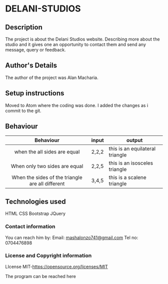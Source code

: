# DELANI-STUDIOS

## Description

The project is about the Delani Studios website. Describing more about the studio and it gives one an opportunity to contact them and send any message, query or feedback.

## Author's Details
The author of the project was Alan Macharia.

## Setup instructions
Moved to Atom where the coding was done.
I added the changes as i commit to the git.

## Behaviour
|Behaviour                                        |  input  |  output|
|:-----------------------------------------------:|:-------:|---------|
|when the all sides are equal                     |  2,2,2  |  this is an equilateral triangle|
|When only two sides are equal                    |  2,2,5  |  this is an isosceles triangle|
|When the sides of the triangle are all different |  3,4,5  |  this is a scalene triangle|
## Technologies used
HTML
CSS
Bootstrap
JQuery

### Contact information
 You can reach him by:
 Email: mashalonzo741@gmail.com
 Tel no: 0704476898
### License and Copyright information
 LIcense MIT-https://opensource.org/licenses/MIT

 The program can be reached here
